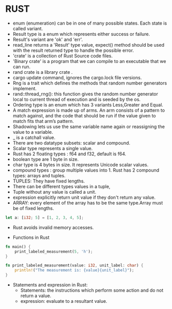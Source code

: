 # RUST

* enum (enumeration) can be in one of many possible states. Each state is called variant.
* Result type is a enum which represents either success or failure. 
* Result's variant are 'ok' and 'err'.
* read_line returns a 'Result' type value, expect() method should be used with the result returned type to handle the possible error.
* 'crate' is a collection of Rust Source code files.
* 'Binary crate' is a program that we can compile to an executable that we can run.
* rand crate is  a library crate .
* cargo update command, ignores the cargo.lock file versions.
* Rng is a trait which defines the methods that random number generators implement.
* rand::thread_rng(): this function gives the random number generator local to current thread of execution and is seeded by the os. 
* Ordering type is an enum which has 3 variants Less,Greater and Equal.
* A match expression is made up of arms. An arm consists of a pattern to match against, and the code that should be run if the value given to match fits that arm’s pattern. 
* Shadowing lets us use the same variable name again or reassigning the value to a variable.
* _ is a catchall value.
* There are two datatype subsets: scalar and compound.
* Scalar type represents a single value.
* Rust has 2 floating types : f64 and f32, default is f64.
* boolean type are 1 byte in size.
* char type is 4 bytes in size. It represents Unicode scalar values.
* compound types : group multiple values into 1. Rust has 2 compound types: arrays and tuples.
* TUPLES: They have fixed lengths.
* There can be different types values in a tuple,
* Tuple without any value is called a unit.
* expression explicitly return unit value if they don't return any value.
* ARRAY: every element of the array has to be the same type.Array must be of fixed lengths.

```rust
let a: [i32; 5] = [1, 2, 3, 4, 5];
```

* Rust avoids invalid memory accesses.

* Functions in Rust
```rust
fn main() {
    print_labeled_measurement(5, 'h');
}

fn print_labeled_measurement(value: i32, unit_label: char) {
    println!("The measurement is: {value}{unit_label}");
}

```

* Statements and expression in Rust:
    - Statements: the instructions which perform some action and do not return a value.
    - expression: evaluate to a resultant value.
    
     
